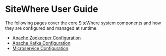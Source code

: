 # SiteWhere User Guide

The following pages cover the core SiteWhere system components and how they
are configured and managed at runtime.

* [Apache Zookeeper Configuration](./zookeeper-configuration.md)
* [Apache Kafka Configuration](./kafka-configuration.md)
* [Microservice Configuration](./microservices/README.md)